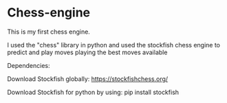# Chess-engine
This is my first chess engine.

I used the "chess" library in python and used the stockfish chess engine to predict and play moves playing the best moves available

Dependencies:

Download Stockfish globally: https://stockfishchess.org/

Download Stockfish for python by using:
pip install stockfish 





